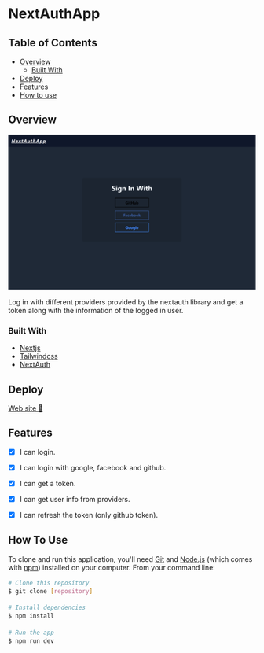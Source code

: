 
# NextAuthApp
<!-- TABLE OF CONTENTS -->

## Table of Contents

- [Overview](#overview)
  - [Built With](#built-with)
- [Deploy](#deploy)
- [Features](#features)
- [How to use](#how-to-use)


<!-- OVERVIEW -->

## Overview

![screenshot](./public/preview.png)

Log in with different providers provided by the nextauth library and get a token along with the information of the logged in user.

### Built With

- [Nextjs](https://nextjs.org/)
- [Tailwindcss](https://tailwindcss.com/)
- [NextAuth](https://next-auth.js.org/)

## Deploy
[Web site 🚀]()

## Features

- [x] I can login.
- [x] I can login with google, facebook and github.
- [x] I can get a token.
- [x] I can get user info from providers.
- [x] I can refresh the token (only github token).



## How To Use

<!-- Example: -->

To clone and run this application, you'll need [Git](https://git-scm.com) and [Node.js](https://nodejs.org/en/download/) (which comes with [npm](http://npmjs.com)) installed on your computer. From your command line:

```bash
# Clone this repository
$ git clone [repository]

# Install dependencies
$ npm install

# Run the app
$ npm run dev
```


